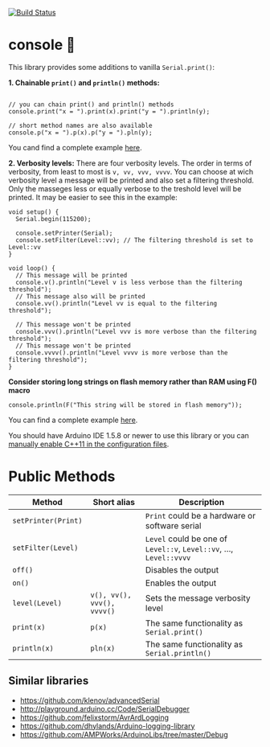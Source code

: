 
[![Build Status](https://travis-ci.org/klenov/advancedSerial.svg?branch=master)](https://travis-ci.org/klenov/advancedSerial)
# console 💾

This library provides some additions to vanilla `Serial.print()`:

**1. Chainable `print()` and `println()` methods:**

```Arduino

// you can chain print() and println() methods
console.print("x = ").print(x).print("y = ").println(y);

// short method names are also available
console.p("x = ").p(x).p("y = ").pln(y);
```
You cand find a complete example [here](https://github.com/klenov/advancedSerial/blob/master/examples/Basic/Basic.ino).

**2. Verbosity levels:**
There are four verbosity levels. The order in terms of verbosity, from least to most is `v, vv, vvv, vvvv`. You can choose at wich verbosity level a message will be printed and also set a filtering threshold. Only the masseges less or equally verbose to the treshold level will be printed. 
It may be easier to see this in the example:
```Arduino
void setup() {
  Serial.begin(115200);

  console.setPrinter(Serial);
  console.setFilter(Level::vv); // The filtering threshold is set to Level::vv
}

void loop() {
  // This message will be printed
  console.v().println("Level v is less verbose than the filtering threshold");
  // This message also will be printed
  console.vv().println("Level vv is equal to the filtering threshold"); 
  
  // This message won't be printed
  console.vvv().println("Level vvv is more verbose than the filtering threshold");
  // This message won't be printed
  console.vvvv().println("Level vvvv is more verbose than the filtering threshold");
}
```

**Consider storing long strings on flash memory rather than RAM using F() macro**
```Arduino
console.println(F("This string will be stored in flash memory"));

```

You can find a complete example [here](https://github.com/klenov/advancedSerial/blob/master/examples/Advanced/Advanced.ino).

You should have Arduino IDE 1.5.8 or newer to use this library or you can [manually enable C++11 in the configuration files](https://arduino.land/FAQ/content/2/49/en/can-c11-be-used-with-arduino.html).

# Public Methods
| Method               | Short alias | Description                                                   |
|----------------------|-------------|---------------------------------------------------------------|
| `setPrinter(Print)`  |             | `Print` could be a hardware or software serial                |
| `setFilter(Level)`   |             | `Level` could be one of `Level::v`, `Level::vv`, …, `Level::vvvv`|
| `off()`              |             | Disables the output                                           |
| `on()`               |             | Enables the output                                            |
| `level(Level)`       | `v(), vv(), vvv(), vvvv()`  | Sets the message verbosity level                              |
| `print(x)`            |    `p(x)`    | The same functionality as `Serial.print()`                    |
| `println(x)`          |    `pln(x)`  | The same functionality as `Serial.println()`                  |




## Similar libraries
* https://github.com/klenov/advancedSerial
* http://playground.arduino.cc/Code/SerialDebugger
* https://github.com/felixstorm/AvrArdLogging
* https://github.com/dhylands/Arduino-logging-library
* https://github.com/AMPWorks/ArduinoLibs/tree/master/Debug



